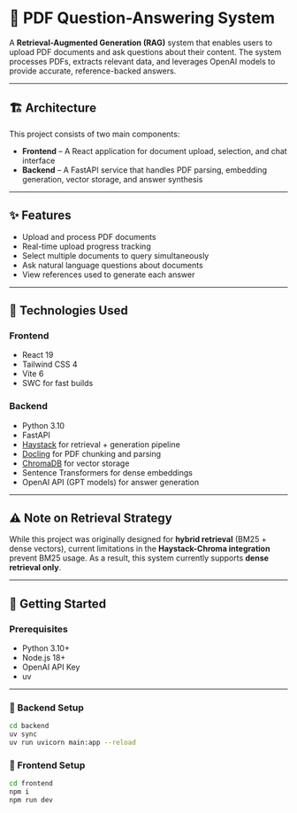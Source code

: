 # 📄 PDF Question-Answering System

A **Retrieval-Augmented Generation (RAG)** system that enables users to upload PDF documents and ask questions about their content. The system processes PDFs, extracts relevant data, and leverages OpenAI models to provide accurate, reference-backed answers.

---

## 🏗 Architecture

This project consists of two main components:

- **Frontend** – A React application for document upload, selection, and chat interface  
- **Backend** – A FastAPI service that handles PDF parsing, embedding generation, vector storage, and answer synthesis

---

## ✨ Features

- Upload and process PDF documents
- Real-time upload progress tracking
- Select multiple documents to query simultaneously
- Ask natural language questions about documents
- View references used to generate each answer

---

## 🧰 Technologies Used

### Frontend
- React 19
- Tailwind CSS 4
- Vite 6
- SWC for fast builds

### Backend
- Python 3.10
- FastAPI
- [Haystack](https://haystack.deepset.ai/) for retrieval + generation pipeline
- [Docling](https://docling-project.github.io/docling/) for PDF chunking and parsing
- [ChromaDB](https://www.trychroma.com/) for vector storage
- Sentence Transformers for dense embeddings
- OpenAI API (GPT models) for answer generation

---

## ⚠ Note on Retrieval Strategy

While this project was originally designed for **hybrid retrieval** (BM25 + dense vectors), current limitations in the **Haystack-Chroma integration** prevent BM25 usage. As a result, this system currently supports **dense retrieval only**.

---

## 🚀 Getting Started

### Prerequisites

- Python 3.10+
- Node.js 18+
- OpenAI API Key
- uv

---

### 🔧 Backend Setup

```bash
cd backend
uv sync
uv run uvicorn main:app --reload
```


### 🔧 Frontend Setup

```bash
cd frontend
npm i
npm run dev
```
